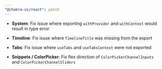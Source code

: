 ```yaml
---
"@chakra-ui/react": patch
---
```


- **System**: Fix issue where exporting `withProvider` and `withContext` would
  result in type error

- **Timeline**: Fix issue where `TimelineTitle` was missing from the export

- **Tabs**: Fix issue where `useTabs` and `useTabsContext` were not exported

- **Snippets / ColorPicker**: Fix flex direction of `ColorPickerChannelInputs`
  and `ColorPickerChannelSliders`
